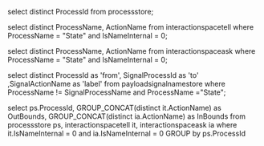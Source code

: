 select distinct  ProcessId  from processstore;

select distinct ProcessName, ActionName from  interactionspacetell where ProcessName = "State" and IsNameInternal = 0;

select distinct ProcessName, ActionName from  interactionspaceask where ProcessName = "State" and IsNameInternal = 0;

select distinct ProcessId as 'from', SignalProcessId as 'to' ,SignalActionName as 'label' from payloadsignalnamestore where  ProcessName != SignalProcessName and  ProcessName ="State";


select ps.ProcessId, GROUP_CONCAT(distinct it.ActionName) as OutBounds, GROUP_CONCAT(distinct ia.ActionName) as InBounds from processstore ps, interactionspacetell it, interactionspaceask ia where it.IsNameInternal = 0 and ia.IsNameInternal = 0 GROUP by ps.ProcessId

